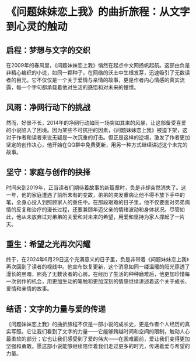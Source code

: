 # 《问题妹妹恋上我》的曲折旅程：从文字到心灵的触动

## 启程：梦想与文字的交织

在2009年的春风里，《问题妹妹恋上我》悄然在起点中文网扬帆起航。这部由负是非精心编织的小说，如同一颗种子，在网络的沃土中生根发芽，迅速吸引了无数读者的目光。它不仅仅是一个关于爱情与亲情的故事，更是作者内心情感的真实流露，每一个字句都承载着他对生活的感悟和对未来的憧憬。

## 风雨：净网行动下的挑战

然而，好景不长，2014年的净网行动如同一场突如其来的风暴，让这部备受喜爱的小说陷入了困境。因为某些不可抗拒的因素，《问题妹妹恋上我》被迫下架，这对于作者和读者来说无疑是一次沉重的打击。但正是这样的逆境，激发了作者更加坚定的创作决心，他开始在QQ群中免费更新，用另一种方式继续讲述这个未完的故事。

## 坚守：家庭与创作的抉择

时间来到2019年，正当读者们期待着故事的新篇章时，负是非却突然消失了。这一年，他的家庭遭遇了前所未有的变故，弟弟的突发重病让他不得不放下手中的笔，全身心投入到照顾家人的重任中。在那段艰难的日子里，他不仅要面对弟弟病情的反复和治疗的漫长过程，还要兼顾年迈父亲的情绪波动和身体状况。尽管如此，他从未放弃过对弟弟的关爱和对未来的希望，用爱和坚持为家人撑起了一片天。

## 重生：希望之光再次闪耀

终于，在2024年6月29日这个充满意义的日子里，负是非带着《问题妹妹恋上我》再次回到了读者的视线中。他宣布恢复更新，这个消息如同一缕温暖的阳光穿透了漫长的黑暗，照亮了无数读者的心房。在经历了生活的种种磨难后，他更加珍惜每一次创作的机会，用更加生动的笔触和更加深刻的情感继续讲述着这个关于成长、爱情和亲情的故事。

## 结语：文字的力量与爱的传递

《问题妹妹恋上我》的曲折旅程不仅是一部小说的成长史，更是作者个人经历的真实写照。它让我们看到了文字的力量——它能够跨越时间和空间的限制，触动人心最柔软的部分；它也让我们感受到了爱的伟大——在困难面前，爱让我们变得更加坚强和勇敢。愿这部小说能够继续陪伴着我们走过更多的时光，传递着爱与希望的力量。
